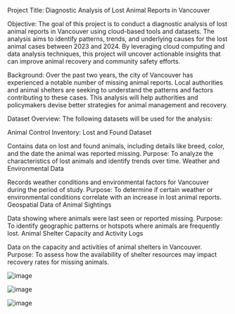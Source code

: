 Project Title:
Diagnostic Analysis of Lost Animal Reports in Vancouver

Objective:
The goal of this project is to conduct a diagnostic analysis of lost animal reports in Vancouver using cloud-based tools and datasets. The analysis aims to identify patterns, trends, and underlying causes for the lost animal cases between 2023 and 2024. By leveraging cloud computing and data analysis techniques, this project will uncover actionable insights that can improve animal recovery and community safety efforts.

Background:
Over the past two years, the city of Vancouver has experienced a notable number of missing animal reports. Local authorities and animal shelters are seeking to understand the patterns and factors contributing to these cases. This analysis will help authorities and policymakers devise better strategies for animal management and recovery.

Dataset Overview:
The following datasets will be used for the analysis:

Animal Control Inventory: Lost and Found Dataset

Contains data on lost and found animals, including details like breed, color, and the date the animal was reported missing.
Purpose: To analyze the characteristics of lost animals and identify trends over time.
Weather and Environmental Data

Records weather conditions and environmental factors for Vancouver during the period of study.
Purpose: To determine if certain weather or environmental conditions correlate with an increase in lost animal reports.
Geospatial Data of Animal Sightings

Data showing where animals were last seen or reported missing.
Purpose: To identify geographic patterns or hotspots where animals are frequently lost.
Animal Shelter Capacity and Activity Logs

Data on the capacity and activities of animal shelters in Vancouver.
Purpose: To assess how the availability of shelter resources may impact recovery rates for missing animals.

![image](https://github.com/user-attachments/assets/e2e2508b-3c80-482b-be55-b6965640425b)

![image](https://github.com/user-attachments/assets/f8e1815b-5ceb-4bd7-854b-9728f4940f99)

![image](https://github.com/user-attachments/assets/8238a11c-1b12-4f6d-866a-0a8190aa5a56)


